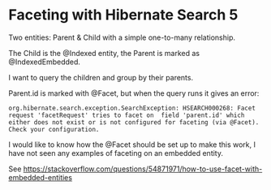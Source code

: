 # Faceting with Hibernate Search 5

Two entities: Parent & Child with a simple one-to-many relationship.

The Child is the @Indexed entity, the Parent is marked as @IndexedEmbedded.

I want to query the children and group by their parents.

Parent.id is marked with @Facet, but when the query runs it gives an error:

    org.hibernate.search.exception.SearchException: HSEARCH000268: Facet request 'facetRequest' tries to facet on  field 'parent.id' which either does not exist or is not configured for faceting (via @Facet). Check your configuration.
    
I would like to know how the @Facet should be set up to make this work, I have not seen any examples 
of faceting on an embedded entity.

See https://stackoverflow.com/questions/54871971/how-to-use-facet-with-embedded-entities

